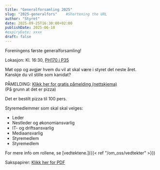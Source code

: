 ```yaml
---
title: "Generalforsamling 2025"
slug: "2025-generalfors"    #Shortening the URL
author: "Styret"
date: 2025-09-25T16:30:00+02:00
publishDate: 2025-06-10
#expiryDate: xxxx
draft: false
---
```

Foreningens første generalforsamling!

Lokasjon: Kl. 16:30, [PH170 i P35](https://link.mazemap.com/BA7rC8cC)

Møt opp og avgjør hvem du vil at skal være i styret det neste året.\
Kanskje du vil stille som kanidat?

PÅMELDING: [Klikk her for gratis påmelding (nettskjema)](https://nettskjema.no/a/544703)\
(På grunn at det er pizza)

<!--more-->
Det er bestilt pizza til 100 pers.

Styremedlemmer som skal skal velges:
- Leder
- Nestleder og økonomiansvarlig
- IT- og driftsansvarlig
- Mediaansvarlig
- Styremedlem
- Styremedlem

For mere info om rollene, se [vedtektene.]({{< ref "/om_oss/vedtekter" >}})

Sakspapirer: [Klikk her for PDF](/files/2025-09-25Sakspapirer-og-protokoll-DITIO-Generalforsamling_.pdf)

